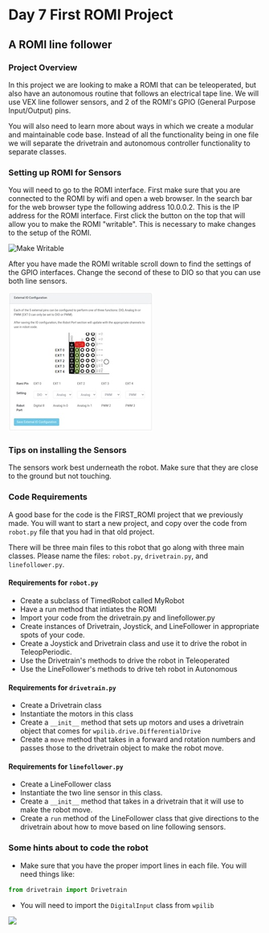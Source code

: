 [comment]: render
# Day 7 First ROMI Project
## A ROMI line follower

### Project Overview

In this project we are looking to make a ROMI that can be teleoperated, but also have an autonomous routine that follows 
an electrical tape line. We will use VEX line follower sensors, and 2 of the ROMI's GPIO (General Purpose Input/Output) pins. 


You will also need to learn more about ways in which we create a modular and maintainable code base. Instead of all the 
functionality being in one file we will separate the drivetrain and autonomous controller functionality to separate classes.

### Setting up ROMI for Sensors

You will need to go to the ROMI interface. First make sure that you are connected to the ROMI by wifi and open a web browser.
In the search bar for the web browser type the following address 10.0.0.2. This is the IP address for the ROMI interface.
First click the button on the top that will allow you to make the ROMI "writable". This is necessary to make changes to 
the setup of the ROMI. 

![Make Writable](/Users/mbardoe/Documents/GitHub/CS570-ClassNotes/Class_Notes/img/romi-enable-writable.jpg)

After you have made the ROMI writable scroll down to find the settings of the GPIO interfaces. Change the second of these
to DIO so that you can use both line sensors. 

![Change settings](../img/romi-ui-io-config.jpg)


### Tips on installing the Sensors

The sensors work best underneath the robot. Make sure that they are close to the ground but not touching. 

### Code Requirements

A good base for the code is the FIRST_ROMI project that we previously made. You will want to start a new project, and copy
over the code from ```robot.py``` file that you had in that old project.

There will be three main files to this robot that go along with three main classes. Please name the files: ```robot.py```,
```drivetrain.py```, and ```linefollower.py```.

#### Requirements for  ```robot.py```

* Create a subclass of TimedRobot called MyRobot
* Have a run method that intiates the ROMI
* Import your code from the drivetrain.py and linefollower.py
* Create instances of Drivetrain, Joystick, and LineFollower in appropriate spots of your code.
* Create a Joystick and Drivetrain class and use it to drive the robot in TeleopPeriodic.
* Use the Drivetrain's methods to drive the robot in Teleoperated
* Use the LineFollower's methods to drive teh robot in Autonomous

#### Requirements for ```drivetrain.py```

* Create a Drivetrain class
* Instantiate the motors in this class
* Create a ```__init__``` method that sets up motors and uses a drivetrain object that comes for ```wpilib.drive.DifferentialDrive```
* Create a ```move``` method that takes in a forward and rotation numbers and passes those to the drivetrain object to make the robot move.

#### Requirements for ```linefollower.py```

* Create a LineFollower class
* Instantiate the two line sensor in this class.
* Create a ```__init__``` method that takes in a drivetrain that it will use to make the robot move.
* Create a ```run``` method of the LineFollower class that give directions to the drivetrain about how to move based on line 
following sensors.


### Some hints about to code the robot

* Make sure that you have the proper import lines in each file. You will need things like:

```python
from drivetrain import Drivetrain
```

* You will need to import the ```DigitalInput``` class from ```wpilib```


<img src="/Users/mbardoe/Documents/GitHub/CS570-ClassNotes/Class_Notes/img/romi-ui-io-config.jpg"/>
